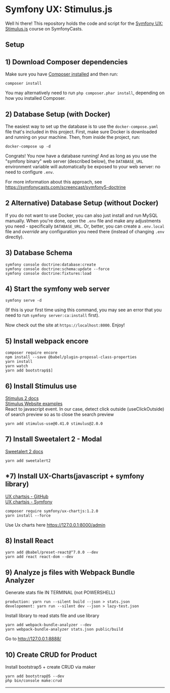 # Symfony UX: Stimulus.js

Well hi there! This repository holds the code and script
for the [Symfony UX: Stimulus.js](https://symfonycasts.com/screencast/stimulus) course on SymfonyCasts.

## Setup

## 1) Download Composer dependencies

Make sure you have [Composer installed](https://getcomposer.org/download/)
and then run:

```
composer install
```

You may alternatively need to run `php composer.phar install`, depending
on how you installed Composer.

## 2) Database Setup (with Docker)

The easiest way to set up the database is to use the `docker-compose.yaml`
file that's included in this project. First, make sure Docker is downloaded
and running on your machine. Then, from inside the project, run:

```
docker-compose up -d
```

Congrats! You now have a database running! And as long as you use the
"symfony binary" web server (described below), the `DATABASE_URL`
environment variable will automatically be exposed to your web server:
no need to configure `.env`.

For more information about this approach, see https://symfonycasts.com/screencast/symfony5-doctrine

## 2 Alternative) Database Setup (without Docker)

If you do not want to use Docker, you can also just install and run
MySQL manually. When you're done, open the `.env` file and make any
adjustments you need - specifically `DATABASE_URL`. Or, better,
you can create a `.env.local` file and *override* any configuration
you need there (instead of changing `.env` directly).

## 3) Database Schema

```
symfony console doctrine:database:create
symfony console doctrine:schema:update --force
symfony console doctrine:fixtures:load
```

## 4) Start the symfony web server

```
symfony serve -d
```

(If this is your first time using this command, you may see an
error that you need to run `symfony server:ca:install` first).

Now check out the site at `https://localhost:8000`. Enjoy!

## 5) Install webpack encore
```
composer require encore
npm install --save @babel/plugin-proposal-class-properties
yarn install
yarn watch
yarn add bootstrap$$]
```
## 6) Install Stimulus use  
[Stimulus 2 docs][1]  
[Stimulus Website examples][2]  
React to javascript event.
In our case, detect click outside (useClickOutside) of search preview so as to close the search preview
```
yarn add stimulus-use@0.41.0 stimulus@2.0.0
```

## 7) Install Sweetalert 2 - Modal  
[Sweetalert 2 docs][3]
```
yarn add sweetalert2
```

## *7) Install UX-Charts(javascript + symfony library)  
[UX chartsjs - GitHub][4]  
[UX chartsjs - Symfony][5]
```
composer require symfony/ux-chartjs:1.2.0
yarn install --force
```
Use Ux charts here
https://127.0.0.1:8000/admin

## 8) Install React
```
yarn add @babel/preset-react@^7.0.0 --dev
yarn add react react-dom --dev
```

## 9) Analyze js files with Webpack Bundle Analyzer  
Generate stats file IN TERMINAL (not POWERSHELL)
```
production: yarn run --silent build --json > stats.json
developement: yarn run --silent dev --json > lazy-test.json
```
Install library to read stats file and use library
```
yarn add webpack-bundle-analyzer --dev
yarn webpack-bundle-analyzer stats.json public/build
```
Go to http://127.0.0.1:8888/

## 10) Create CRUD for Product
Install bootstrap5 + create CRUD via maker
```
yarn add bootstrap@5 --dev
php bin/console make:crud
```

----------------------------------------------------------------------
[1]:https://github.com/stimulus-use/stimulus-use
[2]:https://stimulus-use.github.io/stimulus-use/#/
[3]:https://sweetalert2.github.io/
[4]:https://github.com/symfony/ux-chartjs
[5]:https://symfony.com/bundles/ux-chartjs/current/index.html
